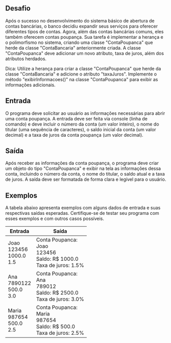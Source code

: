 ## **Desafio**

Após o sucesso no desenvolvimento do sistema básico de abertura de contas bancárias, o banco decidiu expandir seus serviços para oferecer diferentes tipos de contas. Agora, além das contas bancárias comuns, eles também oferecem contas poupança. Sua tarefa é implementar a herança e o polimorfismo no sistema, criando uma classe "ContaPoupanca" que herde da classe "ContaBancaria" anteriormente criada. A classe "ContaPoupanca" deve adicionar um novo atributo, taxa de juros, além dos atributos herdados.

Dica: Utilize a herança para criar a classe "ContaPoupanca" que herde da classe "ContaBancaria" e adicione o atributo "taxaJuros". Implemente o método "exibirInformacoes()" na classe "ContaPoupanca" para exibir as informações adicionais.

## **Entrada**

O programa deve solicitar ao usuário as informações necessárias para abrir uma conta poupança. A entrada deve ser feita via console (linha de comando) e deve incluir o número da conta (um valor inteiro), o nome do titular (uma sequência de caracteres), o saldo inicial da conta (um valor decimal) e a taxa de juros da conta poupança (um valor decimal).

## **Saída**

Após receber as informações da conta poupança, o programa deve criar um objeto do tipo "ContaPoupanca" e exibir na tela as informações dessa conta, incluindo o número da conta, o nome do titular, o saldo atual e a taxa de juros. A saída deve ser formatada de forma clara e legível para o usuário.

## **Exemplos**

A tabela abaixo apresenta exemplos com alguns dados de entrada e suas respectivas saídas esperadas. Certifique-se de testar seu programa com esses exemplos e com outros casos possíveis.

| **Entrada**                          | **Saída**                                                                            |
| ------------------------------------ | ------------------------------------------------------------------------------------ |
| Joao <br> 123456 <br> 1000.0 <br>1.5 | Conta Poupanca: <br> Joao <br> 123456 <br> Saldo: R$ 1000.0 <br> Taxa de juros: 1.5% |
| Ana <br> 7890122 <br> 500.0 <br> 3.0 | Conta Poupanca: <br> Ana <br> 789012 <br> Saldo: R$ 2500.0 <br> Taxa de juros: 3.0%  |
| Maria <br> 987654<br> 500.0 <br> 2.5 | Conta Poupanca: <br> Maria <br> 987654 <br> Saldo: R$ 500.0 <br> Taxa de juros: 2.5% |
